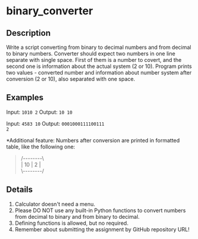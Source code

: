 # binary_converter

## Description
Write a script converting from binary to decimal numbers and from decimal to binary numbers. Converter should expect two numbers in one line separate with single space. First of them is a number to covert, and the second one is information about the actual system (2 or 10). Program prints two values - converted number and information about number system after conversion (2 or 10), also separated with one space.

## Examples
Input:
<code>1010 2</code>
Output:
<code>10 10</code>

Input:
<code>4583 10</code>
Output:
<code>0001000111100111 2</code>

\*Additional feature:
Numbers after conversion are printed in formatted table, like the following one:

> /--------\\<br>
> | 10 | 2 |<br>
> \\--------/

## Details
1. Calculator doesn't need a menu.
2. Please DO NOT use any built-in Python functions to convert numbers from decimal to binary and from binary to decimal.
3. Defining functions is allowed, but no required. 
4. Remember about submitting the assignment by GitHub repository URL!
